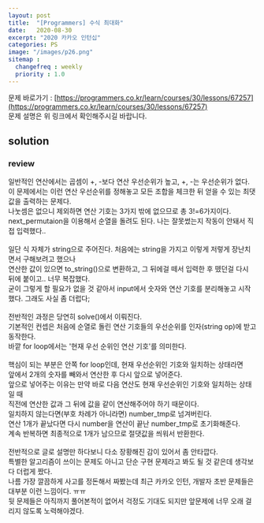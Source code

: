 ```yaml
---
layout: post
title:  "[Programmers] 수식 최대화"
date:   2020-08-30
excerpt: "2020 카카오 인턴십"
categories: PS
image: "/images/p26.png"
sitemap :
  changefreq : weekly
  priority : 1.0
---
```


문제 바로가기 : [https://programmers.co.kr/learn/courses/30/lessons/67257](https://programmers.co.kr/learn/courses/30/lessons/67257)<br>
문제 설명은 위 링크에서 확인해주시길 바랍니다.
<br>
## solution
<script src="https://gist.github.com/yooniversal/f32833ec92a58376a78e608702c88bcd.js"></script>

### review
일반적인 연산에서는 곱셈이 +, -보다 연산 우선순위가 높고, +, -는 우선순위가 없다.<br>
이 문제에서는 이런 연산 우선순위를 정해놓고 모든 조합을 체크한 뒤 얻을 수 있는 최댓값을 출력하는 문제다.<br>
나눗셈은 없으니 제외하면 연산 기호는 3가지 밖에 없으므로 총 3!=6가지이다.<br>
next_permutaion을 이용해서 순열을 돌려도 된다. 나는 잘못썼는지 작동이 안돼서 직접 입력했다..<br>
<br>
일단 식 자체가 string으로 주어진다. 처음에는 string을 가지고 이렇게 저렇게 장난치면서 구해보려고 했으나<br>
연산한 값이 있으면 to_string()으로 변환하고, 그 뒤에걸 떼서 입력한 후 뗐던걸 다시 뒤에 붙이고.. 너무 복잡했다.<br>
굳이 그렇게 할 필요가 없을 것 같아서 input에서 숫자와 연산 기호를 분리해놓고 시작했다. 그래도 사실 좀 더럽다;<br>
<br>
전반적인 과정은 당연히 solve()에서 이뤄진다.<br>
기본적인 컨셉은 처음에 순열로 돌린 연산 기호들의 우선순위를 인자(string op)에 받고 동작한다.<br>
바깥 for loop에서는 '현재 우선 순위인 연산 기호'를 의미한다.<br>
<br>
핵심이 되는 부분은 안쪽 for loop인데, 현재 우선순위인 기호와 일치하는 상태라면<br>
앞에서 2개의 숫자를 빼와서 연산한 후 다시 앞으로 넣어준다.<br>
앞으로 넣어주는 이유는 만약 바로 다음 연산도 현재 우선순위인 기호와 일치하는 상태일 때<br>
직전에 연산한 값과 그 뒤에 값을 같이 연산해주어야 하기 때문이다.<br>
일치하지 않는다면(부호 차례가 아니라면) number_tmp로 넘겨버린다.<br>
연산 1개가 끝났다면 다시 number을 연산이 끝난 number_tmp로 초기화해준다.<br>
계속 반복하면 최종적으로 1개가 남으므로 절댓값을 씌워서 반환한다.<br>
<br>
전반적으로 글로 설명만 하다보니 다소 장황해진 감이 있어서 좀 안타깝다.<br>
특별한 알고리즘이 쓰이는 문제도 아니고 단순 구현 문제라고 봐도 될 것 같은데 생각보다 더럽게 짰다.<br>
나름 가장 깔끔하게 사고를 정돈해서 짜봤는데 최근 카카오 인턴, 개발자 초반 문제들은 대부분 이런 느낌이다. ㅠㅠ<br>
뒷 문제들은 아직까지 풀어본적이 없어서 걱정도 기대도 되지만 앞문제에 너무 오래 걸리지 않도록 노력해야겠다.


<script src="https://utteranc.es/client.js"
        repo="yooniversal/blog-comments"
        issue-term="pathname"
        theme="github-light"
        crossorigin="anonymous"
        async>
</script>
